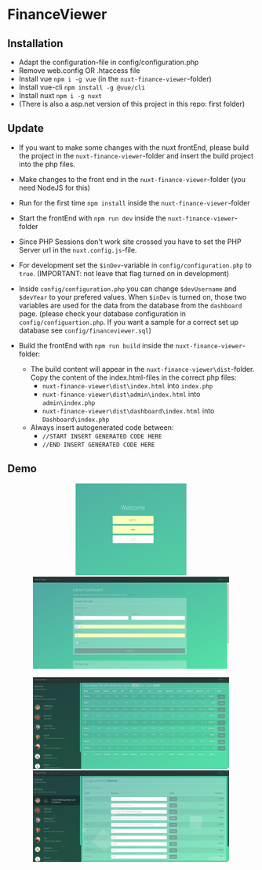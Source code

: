 # FinanceViewer

## Installation

- Adapt the configuration-file in config/configuration.php
- Remove web.config OR .htaccess file
- Install vue `npm i -g vue` (in the `nuxt-finance-viewer`-folder)
- Install vue-cli `npm install -g @vue/cli`
- Install nuxt `npm i -g nuxt`
- (There is also a asp.net version of this project in this repo: first folder)

## Update

- If you want to make some changes with the nuxt frontEnd, please build the project in the `nuxt-finance-viewer`-folder and insert the build project into the php files.
- Make changes to the front end in the `nuxt-finance-viewer`-folder (you need NodeJS for this)
- Run for the first time `npm install` inside the `nuxt-finance-viewer`-folder
- Start the frontEnd with `npm run dev` inside the `nuxt-finance-viewer`-folder
- Since PHP Sessions don't work site crossed you have to set the PHP Server url in the `nuxt.config.js`-file.
- For development set the `$inDev`-variable in `config/configuration.php` to `true`. (IMPORTANT: not leave that flag turned on in development)
- Inside `config/configuration.php` you can change `$devUsername` and `$devYear` to your prefered values.
  When `$inDev` is turned on, those two variables are used for the data from the database from the `dashboard` page. (please check your database configuration in `config/configuartion.php`. If you want a sample for a correct set up database see `config/financeviewer.sql`)

- Build the frontEnd with `npm run build` inside the `nuxt-finance-viewer`-folder:
  - The build content will appear in the `nuxt-finance-viewer\dist`-folder. Copy the content of the index.html-files in the correct php files:
    - `nuxt-finance-viewer\dist\index.html` into `index.php`
    - `nuxt-finance-viewer\dist\admin\index.html` into `admin\index.php`
    - `nuxt-finance-viewer\dist\dashboard\index.html` into `Dashboard\index.php`
  - Always insert autogenerated code between:
    - `//START INSERT GENERATED CODE HERE`
    - `//END INSERT GENERATED CODE HERE`

## Demo
<p align="center">
    <img src="https://github.com/manuelhintermayr/FinanceViewer/blob/master/screenshots/1.png" height="187">
    <img src="https://github.com/manuelhintermayr/FinanceViewer/blob/master/screenshots/2.png" width="400">
</p>
<p align="center">
    <img src="https://github.com/manuelhintermayr/FinanceViewer/blob/master/screenshots/3.png" width="400">
    <img src="https://github.com/manuelhintermayr/FinanceViewer/blob/master/screenshots/4.png" width="400">
</p>
